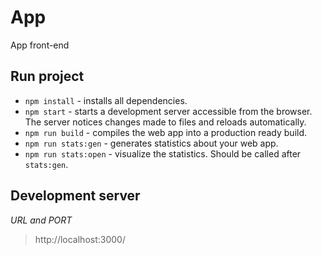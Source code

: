 # App

App front-end

## Run project

- `npm install` - installs all dependencies.
- `npm start` - starts a development server accessible from the browser. The server notices changes made to files and reloads automatically.
- `npm run build` - compiles the web app into a production ready build.
- `npm run stats:gen` - generates statistics about your web app.
- `npm run stats:open` - visualize the statistics. Should be called after `stats:gen`.

## Development server

_URL and PORT_

> http://localhost:3000/
